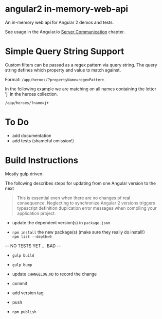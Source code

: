 # angular2 in-memory-web-api
An in-memory web api for Angular 2 demos and tests.

See usage in the Angular.io
[Server Communication](https://angular.io/docs/ts/latest/guide/server-communication.html) chapter.

# Simple Query String Support
Custom filters can be passed as a regex pattern via query string. 
The query string defines which property and value to match against.

Format: `/app/heroes/?propertyName=regexPattern`

In the following example we are matching on all names containing the letter 'j' in the heroes collection.

`/app/heroes/?name=j+`

# To Do
* add  documentation
* add tests (shameful omission!)

# Build Instructions

Mostly gulp driven.

The following describes steps for updating from one Angular version to the next

>This is essential even when there are no changes of real consequence.
Neglecting to synchronize Angular 2 versions
triggers typescript definition duplication error messages when
compiling your application project.

- update the dependent version(s) in `package.json`

- `npm install` the new package(s) (make sure they really do install!)<br>
   `npm list --depth=0`

 -- NO TESTS YET ... BAD --

- `gulp build`

- `gulp bump`

- update `CHANGELOG.MD` to record the change

- commit

- add version tag

- push

- `npm publish`
